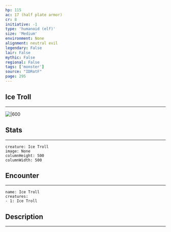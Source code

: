```yaml
---
hp: 115
ac: 17 (half plate armor)
cr: 8
initiative: -1
type: 'humanoid (elf)'    
size: 'Medium'
environment: None
alignment: neutral evil
legendary: False
lair: False
mythic: False
regional: False
tags: ['monster']
source: "IDRotF"
page: 295
---
```


## Ice Troll
---

![|600](D:/Program%20Files/5e.tools/img/bestiary/IDRotF/Ice%20Troll.jpg)

## Stats
---

```statblock
creature: Ice Troll
image: None
columnHeight: 500
columnWidth: 500
```

## Encounter
---

```encounter-table
name: Ice Troll
creatures:
- 1: Ice Troll
```

## Description
---




